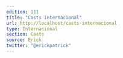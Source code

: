 ```yaml
---
edition: 111
title: "Casts internacional"
url: http://localhost/casts-internacional
type: Internacional
section: Casts
source: Erick
twitter: "@erickpatrick"
---
```

